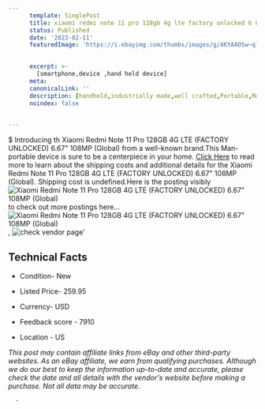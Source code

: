 ```yaml
---
      template: SinglePost
      title: xiaomi redmi note 11 pro 128gb 4g lte factory unlocked 6 67 108mp global 
      status: Published
      date: '2023-02-11'
      featuredImage: 'https://i.ebayimg.com/thumbs/images/g/4KYAAOSw~qljKKBs/s-l225.jpg'
       

      excerpt: >-
        [smartphone,device ,hand held device]
      meta:
      canonicalLink: ''
      description: [handheld,industrially made,well crafted,Portable,Mobile,Compact,Convenient,Lightweight,Maneuverable,Man-portable,Miniature,Carriable,Hand-held,Light,Holdable,Transportable,Mobile device,Pocket-sized,On-the-go,Wireless,Cordless,Compact size,Convenient size, smartphone,device ,hand held device]
      noindex: false
      

---
```

$
      Introducing th Xiaomi Redmi Note 11 Pro 128GB 4G LTE (FACTORY UNLOCKED) 6.67" 108MP (Global) from a well-known brand.This Man-portable device  is sure to be a centerpiece in your home. [Click Here](https://www.ebay.com/itm/125520399286?hash=item1d39994bb6%3Ag%3A4KYAAOSw%7EqljKKBs&mkevt=1&mkcid=1&mkrid=711-53200-19255-0&campid=%253CePNCampaignId%253E&customid=%253CreferenceId%253E&toolid=10049) to read more to learn about the shipping costs and additional details for the Xiaomi Redmi Note 11 Pro 128GB 4G LTE (FACTORY UNLOCKED) 6.67" 108MP (Global). Shipping cost is undefined.Here is the posting visibly ![Xiaomi Redmi Note 11 Pro 128GB 4G LTE (FACTORY UNLOCKED) 6.67" 108MP (Global)](https://i.ebayimg.com/thumbs/images/g/4KYAAOSw~qljKKBs/s-l225.jpg) to check out more postings here... ![Xiaomi Redmi Note 11 Pro 128GB 4G LTE (FACTORY UNLOCKED) 6.67" 108MP (Global)](https://i.ebayimg.com/images/g/4KYAAOSw~qljKKBs/s-l1600.jpg), ![check vendor page](https://origin-galleryplus.ebayimg.com/ws/web/125520399286_2_0_1/225x225.jpg,https://origin-galleryplus.ebayimg.com/ws/web/125520399286_3_0_1/225x225.jpg,https://origin-galleryplus.ebayimg.com/ws/web/125520399286_4_0_1/225x225.jpg,https://origin-galleryplus.ebayimg.com/ws/web/125520399286_5_0_1/225x225.jpg,https://origin-galleryplus.ebayimg.com/ws/web/125520399286_6_0_1/225x225.jpg,https://origin-galleryplus.ebayimg.com/ws/web/125520399286_7_0_1/225x225.jpg,https://origin-galleryplus.ebayimg.com/ws/web/125520399286_8_0_1/225x225.jpg)'

      

 ## Technical Facts 



     
      

 - Condition- New 


      

 - Listed Price- 259.95 


      

 - Currency- USD 


      

 - Feedback score - 7910 


      

 - Location - US 


      
      

 *_This post may contain affiliate links from eBay and other third-party websites. As an eBay affiliate, we earn from qualifying purchases. Although we do our best to keep the information up-to-date and accurate, please check the date and all details with the vendor's website before making a purchase. Not all data may be accurate._*




      -

